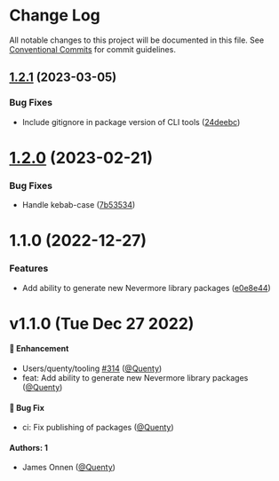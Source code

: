 # Change Log

All notable changes to this project will be documented in this file.
See [Conventional Commits](https://conventionalcommits.org) for commit guidelines.

## [1.2.1](https://github.com/Quenty/Nevermore/compare/@quenty/nevermore-template-helpers@1.2.0...@quenty/nevermore-template-helpers@1.2.1) (2023-03-05)


### Bug Fixes

* Include gitignore in package version of CLI tools ([24deebc](https://github.com/Quenty/Nevermore/commit/24deebc055fbd5149256d8ff32d3bd658859f7c7))





# [1.2.0](https://github.com/Quenty/Nevermore/compare/@quenty/nevermore-template-helpers@1.1.0...@quenty/nevermore-template-helpers@1.2.0) (2023-02-21)


### Bug Fixes

* Handle kebab-case ([7b53534](https://github.com/Quenty/Nevermore/commit/7b535343b6215464e31278b7978c8743232d71d0))





# 1.1.0 (2022-12-27)


### Features

* Add ability to generate new Nevermore library packages ([e0e8e44](https://github.com/Quenty/Nevermore/commit/e0e8e44a21692d4c383274985d01a965dcfe389c))





# v1.1.0 (Tue Dec 27 2022)

#### 🚀 Enhancement

- Users/quenty/tooling [#314](https://github.com/Quenty/NevermoreEngine/pull/314) ([@Quenty](https://github.com/Quenty))
- feat: Add ability to generate new Nevermore library packages ([@Quenty](https://github.com/Quenty))

#### 🐛 Bug Fix

- ci: Fix publishing of packages ([@Quenty](https://github.com/Quenty))

#### Authors: 1

- James Onnen ([@Quenty](https://github.com/Quenty))
